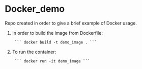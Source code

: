 # Docker_demo
Repo created in order to give a brief example of Docker usage.

1) In order to build the image from Dockerfile:

        ``` docker build -t demo_image . ```

2) To run the container:

        ``` docker run -it demo_image ```